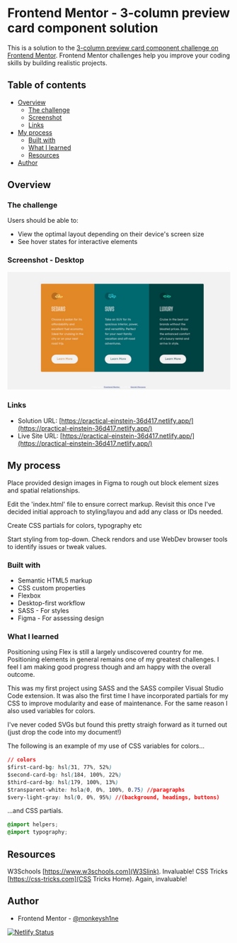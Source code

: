 # Frontend Mentor - 3-column preview card component solution

This is a solution to the [3-column preview card component challenge on Frontend Mentor](https://www.frontendmentor.io/challenges/3column-preview-card-component-pH92eAR2-). Frontend Mentor challenges help you improve your coding skills by building realistic projects.

## Table of contents

- [Overview](#overview)
  - [The challenge](#the-challenge)
  - [Screenshot](#screenshot)
  - [Links](#links)
- [My process](#my-process)
  - [Built with](#built-with)
  - [What I learned](#what-i-learned)
  - [Resources](#resources)
- [Author](#author)

## Overview

### The challenge

Users should be able to:

- View the optimal layout depending on their device's screen size
- See hover states for interactive elements

### Screenshot - Desktop

![](images/screenshot.jpg)

### Links

- Solution URL: [https://practical-einstein-36d417.netlify.app/](https://practical-einstein-36d417.netlify.app/)
- Live Site URL: [https://practical-einstein-36d417.netlify.app/](https://practical-einstein-36d417.netlify.app/)

## My process

Place provided design images in Figma to rough out block element sizes and spatial relationships.

Edit the 'index.html' file to ensure correct markup. Revisit this once I've decided initial approach to styling/layou and add any class or IDs needed.

Create CSS partials for colors, typography etc

Start styling from top-down. Check rendors and use WebDev browser tools to identify issues or tweak values.

### Built with

- Semantic HTML5 markup
- CSS custom properties
- Flexbox
- Desktop-first workflow
- SASS - For styles
- Figma - For assessing design

### What I learned

Positioning using Flex is still a largely undiscovered country for me. Positioning elements in general remains one of my greatest challenges. I feel I am making good progress though and am happy with the overall outcome.

This was my first project using SASS and the SASS compiler Visual Studio Code extension. It was also the first time I have incorporated partials for my CSS to improve modularity and ease of maintenance. For the same reason I also used variables for colors.

I've never coded SVGs but found this pretty straigh forward as it turned out (just drop the code into my document!)

The following is an example of my use of CSS variables for colors...

```css
// colors
$first-card-bg: hsl(31, 77%, 52%)
$second-card-bg: hsl(184, 100%, 22%)
$third-card-bg: hsl(179, 100%, 13%)
$transparent-white: hsla(0, 0%, 100%, 0.75) //paragraphs
$very-light-gray: hsl(0, 0%, 95%) //(background, headings, buttons)
```

...and CSS partials.

```css
@import helpers;
@import typography;
```

## Resources

W3Schools [https://www.w3schools.com](W3Slink). Invaluable!
CSS Tricks [https://css-tricks.com](CSS Tricks Home). Again, invaluable!

## Author

- Frontend Mentor - [@monkeysh1ne](https://www.frontendmentor.io/profile/yourusername)

[![Netlify Status](https://api.netlify.com/api/v1/badges/1c095a63-dec8-454c-b4fe-1648009644c5/deploy-status)](https://app.netlify.com/sites/practical-einstein-36d417/deploys)
